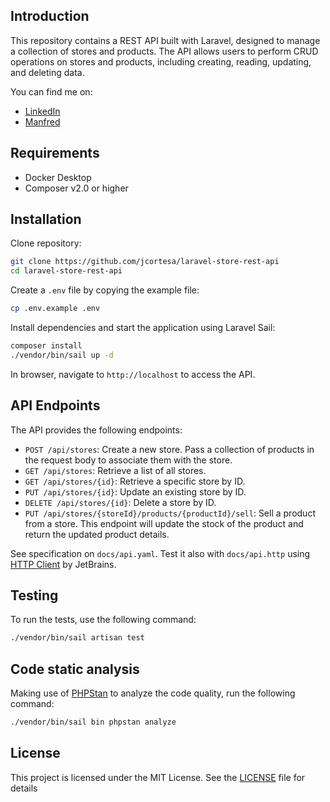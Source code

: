 ## Introduction
This repository contains a REST API built with Laravel, designed to manage a collection of stores and products. 
The API allows users to perform CRUD operations on stores and products, including creating, reading, updating, and deleting data.

You can find me on:
- [LinkedIn](https://www.linkedin.com/in/jorge-cortes-dev/)
- [Manfred](https://mnf.red/jorgecortes/timeline)

## Requirements

- Docker Desktop
- Composer v2.0 or higher

## Installation
Clone repository:
```sh
git clone https://github.com/jcortesa/laravel-store-rest-api
cd laravel-store-rest-api
```

Create a `.env` file by copying the example file:
```sh
cp .env.example .env
```

Install dependencies and start the application using Laravel Sail:
```sh
composer install
./vendor/bin/sail up -d
```

In browser, navigate to `http://localhost` to access the API.

## API Endpoints
The API provides the following endpoints:

- `POST /api/stores`: Create a new store. Pass a collection of products in the request body to associate them with the store.
- `GET /api/stores`: Retrieve a list of all stores.
- `GET /api/stores/{id}`: Retrieve a specific store by ID.
- `PUT /api/stores/{id}`: Update an existing store by ID.
- `DELETE /api/stores/{id}`: Delete a store by ID.
- `PUT /api/stores/{storeId}/products/{productId}/sell`: Sell a product from a store. This endpoint will update the stock of the product and return the updated product details.

See specification on `docs/api.yaml`. 
Test it also with `docs/api.http` using [HTTP Client](https://www.jetbrains.com/help/phpstorm/http-client-in-product-code-editor.html) by JetBrains.

## Testing
To run the tests, use the following command:

```sh
./vendor/bin/sail artisan test
```

## Code static analysis
Making use of [PHPStan](https://phpstan.org/) to analyze the code quality, run the following command:

```sh
./vendor/bin/sail bin phpstan analyze
```

## License
This project is licensed under the MIT License. See the [LICENSE](LICENSE) file for details
